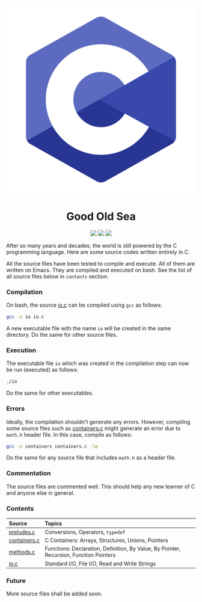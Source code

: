 <p align="center">
  <img src="images/logo.png" />
</p>

<h1 align="center">
  Good Old Sea
</h1>

<p align="center">
  <img src="https://img.shields.io/badge/C-00599C?style=for-the-badge&logo=c&logoColor=white" />
  <img src="https://img.shields.io/badge/GNU%20Bash-4EAA25?style=for-the-badge&logo=GNU%20Bash&logoColor=white" />
  <img src="https://img.shields.io/badge/Emacs-%237F5AB6.svg?&style=for-the-badge&logo=gnu-emacs&logoColor=white" />
</p>
  
After so many years and decades, the world is still powered by the C programming language. Here are some source codes written entirely in C.

All the source files have been tested to compile and execute. All of them are written on Emacs. They are compiled and executed on bash. See the list of all source files below in `contents` section.

### Compilation

On bash, the source [io.c](io.c) can be compiled using `gcc` as follows:

```bash
gcc -o io io.c
```

A new executable file with the name `io` will be created in the same directory. Do the same for other source files.

### Execution

The executable file `io` which was created in the compilation step can now be run (executed) as follows:

```bash
./io
```

Do the same for other executables.

### Errors

Ideally, the compilation shouldn't generate any errors. However, compiling some source files such as [containers.c](containers.c) might generate an error due to `math.h` header file. In this case, compile as follows:

```bash
gcc -o containers containers.c -lm
```

Do the same for any source file that includes `math.h` as a header file.

### Commentation

The source files are commented well. This should help any new learner of C and anyone else in general.

### Contents

| Source                        | Topics          |
| :---                          | :---            |
| [preludes.c](preludes.c)      | Conversions, Operators, `typedef` |
| [containers.c](containers.c)  | C Containers: Arrays, Structures, Unions, Pointers |
| [methods.c](methods.c)        | Functions: Declaration, Definition, By Value, By Pointer, Recursion, Function Pointers |
| [io.c](io.c)                  | Standard I/O, File I/O, Read and Write Strings |

### Future

More source files shall be added soon.